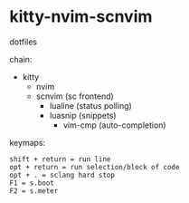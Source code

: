 # kitty-nvim-scnvim
dotfiles

chain: 

- kitty 
	+ nvim
	+ scnvim (sc frontend)
		+ lualine (status polling)
		+ luasnip (snippets)
			+ vim-cmp (auto-completion)

keymaps: 

	shift + return = run line 
	opt + return = run selection/block of code 
	opt + . = sclang hard stop 
	F1 = s.boot
	F2 = s.meter
